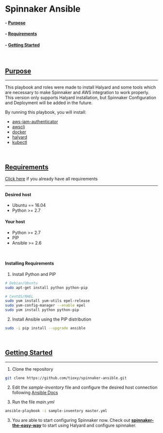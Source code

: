 # Spinnaker Ansible

#### - [Purpose](README.md#purpose)
#### - [Requirements](README.md#requirements)
#### - [Getting Started](README.md#getting-started)

</br>

## [Purpose](#purpose)
-----

This playbook and roles were made to install Halyard and some tools which are necessary to make Spinnaker and AWS integration to work properly. This version only supports Halyard installation, but Spinnaker Configuration and Deployment will be added in the future.

By running this playbook, you will install:
- [aws-iam-authenticator](roles/aws-iam-authenticator/README.md)
- [awscli](roles/awscli/README.md)
- [docker](roles/docker/README.md)
- [halyard](roles/halyard/README.md)
- [kubectl](roles/kubectl/README.md)

</br>

## [Requirements](#requirements)
[Click here](README.md#getting-started) if you already have all requirements

-----
#### Desired host
- Ubuntu == 16.04
- Python >= 2.7

#### Your host
- Python >= 2.7
- PIP
- Ansible >= 2.6

</br>

#### Installing Requirements

1. Install Python and PIP

```sh
# Debian/Ubuntu
sudo apt-get install python python-pip

# CentOS/RHEL
sudo yum install yum-utils epel-release
sudo yum-config-manager --enable epel
sudo yum install python python-pip
```

2. Install Ansible using the PIP distribution

```sh
sudo -i pip install --upgrade ansible
```

</br>

## [Getting Started](#getting-started)
-----
1. Clone the repository
```sh
git clone https://github.com/tioxy/spinnaker-ansible.git
```

2. Edit the *sample-inventory* file and configure the desired host connection following [Ansible Docs](https://docs.ansible.com/ansible/latest/user_guide/intro_inventory.html)

3. Run the file *main.yml*
```sh
ansible-playbook -i sample-inventory master.yml
```

3. You are able to start configuring Spinnaker now. Check out **[spinnaker-the-easy-way](https://github.com/tioxy/spinnaker-the-easy-way)** to start using Halyard and configure spinnaker.
